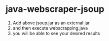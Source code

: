 # java-webscraper-jsoup<br>
1. Add above jsoup.jar as an external jar <br>
2. and then execute webscrapping.java  <br>
3. you will be able to see your desired results

